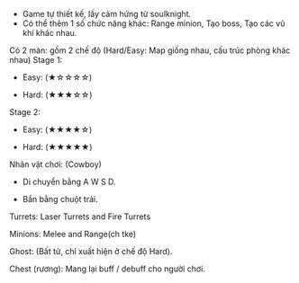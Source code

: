 - Game tự thiết kế, lấy cảm hứng từ soulknight.
- Có thể thêm 1 số chức năng khác: Range minion, Tạo boss, Tạo các vũ khí khác nhau.

Có 2 màn: gồm 2 chế độ (Hard/Easy: Map giống nhau, cấu trúc phòng khác nhau)
Stage 1:

- Easy: (★☆☆☆☆)

- Hard: (★★★☆☆)

Stage 2: 

- Easy: (★★★★☆)

- Hard: (★★★★★)

Nhân vật chơi: (Cowboy)

- Di chuyển bằng A W S D.

- Bắn bằng chuột trái.

Turrets: Laser Turrets and Fire Turrets

Minions: Melee and Range(ch tke)

Ghost: (Bất tử, chỉ xuất hiện ở chế độ Hard).

Chest (rương): Mang lại buff / debuff cho người chơi.

